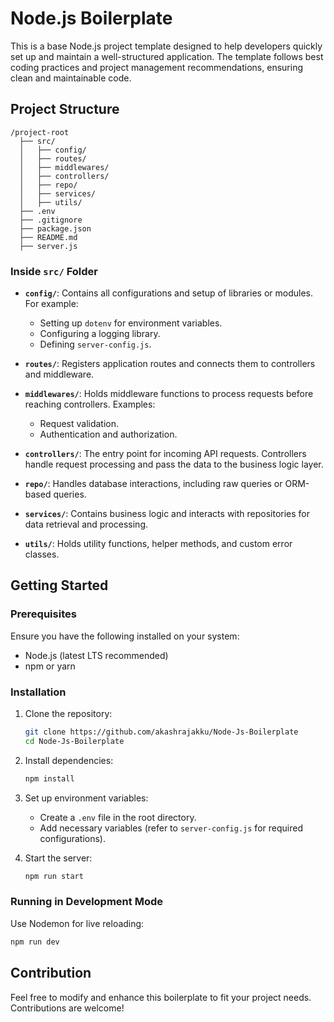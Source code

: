 # Node.js Boilerplate

This is a base Node.js project template designed to help developers quickly set up and maintain a well-structured application. The template follows best coding practices and project management recommendations, ensuring clean and maintainable code.

## Project Structure

```
/project-root
  ├── src/
  │   ├── config/
  │   ├── routes/
  │   ├── middlewares/
  │   ├── controllers/
  │   ├── repo/
  │   ├── services/
  │   ├── utils/
  ├── .env
  ├── .gitignore
  ├── package.json
  ├── README.md
  ├── server.js
```

### Inside `src/` Folder

- **`config/`**: Contains all configurations and setup of libraries or modules. For example:

  - Setting up `dotenv` for environment variables.
  - Configuring a logging library.
  - Defining `server-config.js`.

- **`routes/`**: Registers application routes and connects them to controllers and middleware.

- **`middlewares/`**: Holds middleware functions to process requests before reaching controllers. Examples:

  - Request validation.
  - Authentication and authorization.

- **`controllers/`**: The entry point for incoming API requests. Controllers handle request processing and pass the data to the business logic layer.

- **`repo/`**: Handles database interactions, including raw queries or ORM-based queries.

- **`services/`**: Contains business logic and interacts with repositories for data retrieval and processing.

- **`utils/`**: Holds utility functions, helper methods, and custom error classes.

## Getting Started

### Prerequisites

Ensure you have the following installed on your system:

- Node.js (latest LTS recommended)
- npm or yarn

### Installation

1. Clone the repository:

   ```sh
   git clone https://github.com/akashrajakku/Node-Js-Boilerplate
   cd Node-Js-Boilerplate
   ```

2. Install dependencies:

   ```sh
   npm install
   ```

3. Set up environment variables:

   - Create a `.env` file in the root directory.
   - Add necessary variables (refer to `server-config.js` for required configurations).

4. Start the server:

   ```sh
   npm run start
   ```

### Running in Development Mode

Use Nodemon for live reloading:

```sh
npm run dev
```

## Contribution

Feel free to modify and enhance this boilerplate to fit your project needs. Contributions are welcome!

